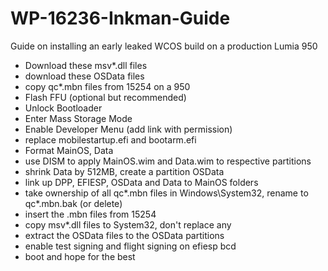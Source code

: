 # WP-16236-Inkman-Guide
Guide on installing an early leaked WCOS build on a production Lumia 950

- Download these msv*.dll files
- download these OSData files
- copy qc*.mbn files from 15254 on a 950
- Flash FFU (optional but recommended)
- Unlock Bootloader
- Enter Mass Storage Mode
- Enable Developer Menu (add link with permission)
- replace mobilestartup.efi and bootarm.efi
- Format MainOS, Data
- use DISM to apply MainOS.wim and Data.wim to respective partitions
- shrink Data by 512MB, create a partition OSData
- link up DPP, EFIESP, OSData and Data to MainOS folders
- take ownership of all qc*.mbn files in Windows\System32, rename to qc*.mbn.bak (or delete)
- insert the .mbn files from 15254
- copy msv*.dll files to System32, don't replace any
- extract the OSData files to the OSData partitions
- enable test signing and flight signing on efiesp bcd
- boot and hope for the best
